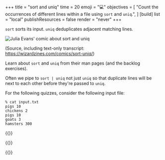 +++
title = "sort and uniq"
time = 20
emoji = "💻"
objectives = [
  "Count the occurrences of different lines within a file using `sort` and `uniq`.",
]
[build]
  list = "local"
  publishResources = false
  render = "never"
+++

`sort` sorts its input. `uniq` deduplicates adjacent matching lines.

![Julia Evans' comic about sort and uniq](https://wizardzines.com/images/uploads/sort-uniq.png)

(Source, including text-only transcript: https://wizardzines.com/comics/sort-uniq/)

Learn about `sort` and `uniq` from their man pages (and the backlog exercises).

Often we pipe to `sort | uniq` not just `uniq` so that duplicate lines will be next to each other before they're passed to `uniq`.

For the following quizzes, consider the following input file:
```console
% cat input.txt
pigs 10
chickens 2
pigs 10
goats 3
hamsters 300
```

{{<multiple-choice
   delimiter="~"
   question="What command would output the lines of the file sorted alphabetically?"
   answers="`sort input.txt` ~ `sort -u input.txt` ~ `sort input.txt | uniq`"
   feedback="Right - sort sorts the file. ~ Not quite - what does `-u` do? ~ Not quite - what does piping to uniq do?"
   correct="0" >}}

{{<multiple-choice
   delimiter="~"
   question="What command would output the lines of the file sorted by the number after the first space, starting with hamsters 300?"
   answers="`sort -k1 input.txt` ~ `sort -k2 input.txt` ~ `sort -k2 -r -n input.txt` ~ `sort -k2 -n input.txt`"
   feedback="Not quite - check what `-k1` does. ~ Not quite - look at the difference between alphabetical sorting and numerical sorting. ~ Right! We need to select the right field, sort numerically, and reverse the order to go biggest to smallest. ~ Close, but what order will things be sorted?"
   correct="2" >}}

{{<multiple-choice
   delimiter="~"
   question="What would the command `awk '{print $1}' input.txt | sort | uniq -c | sort -rn` output?"
   answers="The names of each animal, sorted by which has the biggest number in their line. ~ A list of each unique animal in the file, sorted by which is on the most lines. ~ A list of each animal, sorted alphabetically, adding together the numbers that came after them if there were duplicates."
   feedback="Not quite - look at the order the commands are being run in the pipeline. ~ Right! We take just the animal names, then sort them so that uniq will work, then ask uniq to count how many of each it saw, and then sort by how many uniq counted. ~ Not quite - look at the order the commands and running in the pipeline."
   correct="1" >}}
